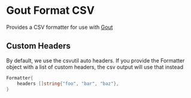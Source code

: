 # Gout Format CSV

Provides a CSV formatter for use with [Gout](https://github.com/drewstinnett/gout)

## Custom Headers

By default, we use the csvutil auto headers. If you provide the Formatter object
with a list of custom headers, the csv output will use that instead

```go
Formatter{
	headers []string{"foo", "bar", "baz"},
}
```